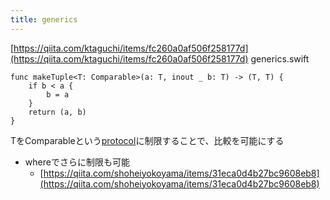 ```yaml
---
title: generics
---
```


[https://qiita.com/ktaguchi/items/fc260a0af506f258177d](https://qiita.com/ktaguchi/items/fc260a0af506f258177d)
generics.swift

````
func makeTuple<T: Comparable>(a: T, inout _ b: T) -> (T, T) {
    if b < a {
        b = a
    }
    return (a, b)
}
````

TをComparableという[protocol](protocol.md)に制限することで、比較を可能にする

* whereでさらに制限も可能
  * [https://qiita.com/shoheiyokoyama/items/31eca0d4b27bc9608eb8](https://qiita.com/shoheiyokoyama/items/31eca0d4b27bc9608eb8)
